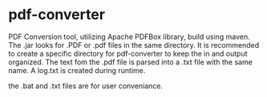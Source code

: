 # pdf-converter
PDF Conversion tool, utilizing Apache PDFBox library,  build using maven. 
The .jar looks for .PDF or .pdf files in the same directory.
It is recommended to create a specific directory for pdf-converter to keep the in and output organized. 
The text fom the .pdf file is parsed into a .txt file with the same name.
A log.txt is created during runtime.

the .bat and .txt files are for user conveniance. 
